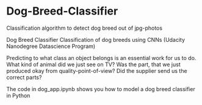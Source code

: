 # Dog-Breed-Classifier
Classification algorithm to detect dog breed out of jpg-photos

Dog Breed Classifier
Classification of dog breeds using CNNs (Udacity Nanodegree Datascience Program)

Predicting to what class an object belongs is an essential work for us to do. What kind of animal did we just see on TV? Was the part, that we just produced okay from quality-point-of-view? Did the supplier send us the correct parts?

The code in dog_app.ipynb shows you how to model a dog breed classifier in Python 
